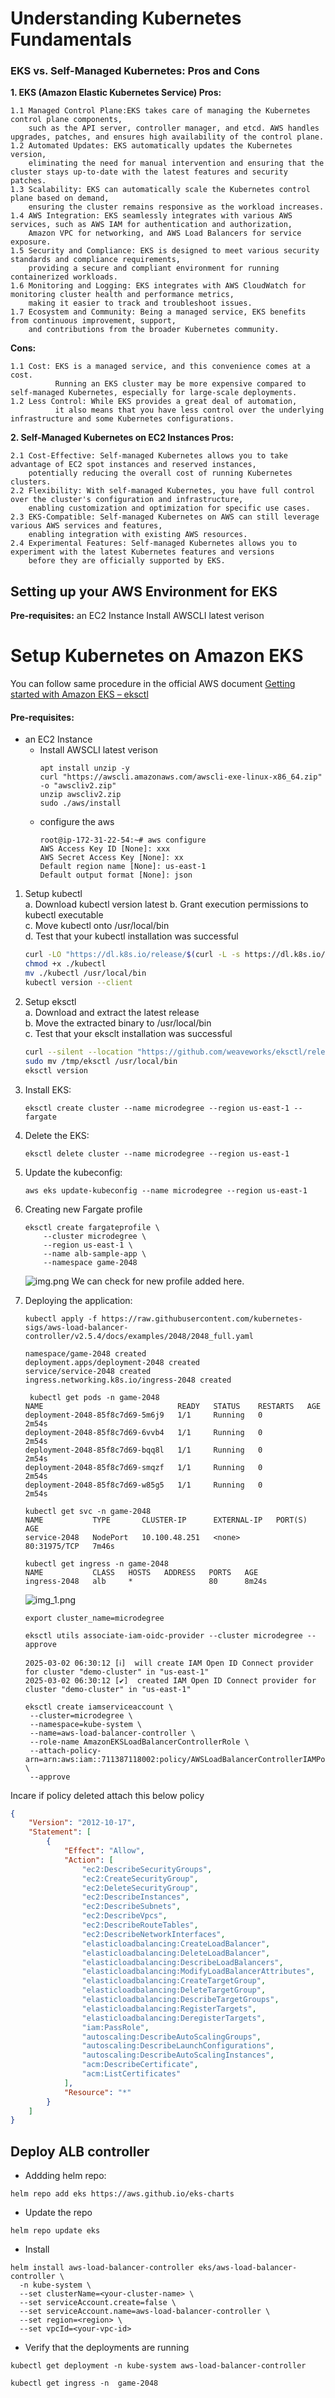 # Understanding Kubernetes Fundamentals
### EKS vs. Self-Managed Kubernetes: Pros and Cons
**1. EKS (Amazon Elastic Kubernetes Service) Pros:**

    1.1 Managed Control Plane:EKS takes care of managing the Kubernetes control plane components,
        such as the API server, controller manager, and etcd. AWS handles upgrades, patches, and ensures high availability of the control plane.
    1.2 Automated Updates: EKS automatically updates the Kubernetes version, 
        eliminating the need for manual intervention and ensuring that the cluster stays up-to-date with the latest features and security patches.
    1.3 Scalability: EKS can automatically scale the Kubernetes control plane based on demand, 
        ensuring the cluster remains responsive as the workload increases.
    1.4 AWS Integration: EKS seamlessly integrates with various AWS services, such as AWS IAM for authentication and authorization, 
        Amazon VPC for networking, and AWS Load Balancers for service exposure.
    1.5 Security and Compliance: EKS is designed to meet various security standards and compliance requirements, 
        providing a secure and compliant environment for running containerized workloads.
    1.6 Monitoring and Logging: EKS integrates with AWS CloudWatch for monitoring cluster health and performance metrics, 
        making it easier to track and troubleshoot issues.
    1.7 Ecosystem and Community: Being a managed service, EKS benefits from continuous improvement, support, 
        and contributions from the broader Kubernetes community.

**Cons:**

    1.1 Cost: EKS is a managed service, and this convenience comes at a cost. 
              Running an EKS cluster may be more expensive compared to self-managed Kubernetes, especially for large-scale deployments.
    1.2 Less Control: While EKS provides a great deal of automation, 
              it also means that you have less control over the underlying infrastructure and some Kubernetes configurations.


**2. Self-Managed Kubernetes on EC2 Instances Pros:**

    2.1 Cost-Effective: Self-managed Kubernetes allows you to take advantage of EC2 spot instances and reserved instances, 
        potentially reducing the overall cost of running Kubernetes clusters.
    2.2 Flexibility: With self-managed Kubernetes, you have full control over the cluster's configuration and infrastructure, 
        enabling customization and optimization for specific use cases.
    2.3 EKS-Compatible: Self-managed Kubernetes on AWS can still leverage various AWS services and features, 
        enabling integration with existing AWS resources.
    2.4 Experimental Features: Self-managed Kubernetes allows you to experiment with the latest Kubernetes features and versions 
        before they are officially supported by EKS.

## Setting up your AWS Environment for EKS

**Pre-requisites:**
an EC2 Instance
Install AWSCLI latest verison

# Setup Kubernetes on Amazon EKS

You can follow same procedure in the official  AWS document [Getting started with Amazon EKS – eksctl](https://docs.aws.amazon.com/eks/latest/userguide/getting-started-eksctl.html)   

#### Pre-requisites: 
- an EC2 Instance 
  - Install AWSCLI latest verison
    ```
    apt install unzip -y
    curl "https://awscli.amazonaws.com/awscli-exe-linux-x86_64.zip" -o "awscliv2.zip"
    unzip awscliv2.zip
    sudo ./aws/install
    ```
  - configure the aws 
    ```commandline
    root@ip-172-31-22-54:~# aws configure
    AWS Access Key ID [None]: xxx
    AWS Secret Access Key [None]: xx
    Default region name [None]: us-east-1
    Default output format [None]: json
    ```

1. Setup kubectl   
   a. Download kubectl version latest 
   b. Grant execution permissions to kubectl executable   
   c. Move kubectl onto /usr/local/bin   
   d. Test that your kubectl installation was successful    

   ```sh 
   curl -LO "https://dl.k8s.io/release/$(curl -L -s https://dl.k8s.io/release/stable.txt)/bin/linux/amd64/kubectl"
   chmod +x ./kubectl
   mv ./kubectl /usr/local/bin 
   kubectl version --client
   ```
2. Setup eksctl   
   a. Download and extract the latest release   
   b. Move the extracted binary to /usr/local/bin   
   c. Test that your eksclt installation was successful   

   ```sh
   curl --silent --location "https://github.com/weaveworks/eksctl/releases/latest/download/eksctl_$(uname -s)_amd64.tar.gz" | tar xz -C /tmp
   sudo mv /tmp/eksctl /usr/local/bin
   eksctl version
   ```
3. Install EKS:
    ```
   eksctl create cluster --name microdegree --region us-east-1 --fargate
   ```
4. Delete the EKS:
    ```
   eksctl delete cluster --name microdegree --region us-east-1
   ```
5. Update the kubeconfig:

    ```
   aws eks update-kubeconfig --name microdegree --region us-east-1
   ```
6. Creating new Fargate profile
    ```commandline
    eksctl create fargateprofile \
        --cluster microdegree \
        --region us-east-1 \
        --name alb-sample-app \
        --namespace game-2048
    ```
   ![img.png](img.png)
    We can check for new profile added here.
7. Deploying the application:
    ```commandline
    kubectl apply -f https://raw.githubusercontent.com/kubernetes-sigs/aws-load-balancer-controller/v2.5.4/docs/examples/2048/2048_full.yaml
    ```
    ```commandline
    namespace/game-2048 created
    deployment.apps/deployment-2048 created
    service/service-2048 created
    ingress.networking.k8s.io/ingress-2048 created
    ```
    ```commandline
     kubectl get pods -n game-2048
    NAME                              READY   STATUS    RESTARTS   AGE
    deployment-2048-85f8c7d69-5m6j9   1/1     Running   0          2m54s
    deployment-2048-85f8c7d69-6vvb4   1/1     Running   0          2m54s
    deployment-2048-85f8c7d69-bqq8l   1/1     Running   0          2m54s
    deployment-2048-85f8c7d69-smqzf   1/1     Running   0          2m54s
    deployment-2048-85f8c7d69-w85g5   1/1     Running   0          2m54s
    ```
    ```commandline
    kubectl get svc -n game-2048
    NAME           TYPE       CLUSTER-IP      EXTERNAL-IP   PORT(S)        AGE
    service-2048   NodePort   10.100.48.251   <none>        80:31975/TCP   7m46s
    ```   
    ```commandline
    kubectl get ingress -n game-2048
    NAME           CLASS   HOSTS   ADDRESS   PORTS   AGE
    ingress-2048   alb     *                 80      8m24s
    ```

    ![img_1.png](img_1.png)

    ```commandline
    export cluster_name=microdegree
    ```
    ```
   eksctl utils associate-iam-oidc-provider --cluster microdegree --approve
   ```        
   
    ```commandline
    2025-03-02 06:30:12 [ℹ]  will create IAM Open ID Connect provider for cluster "demo-cluster" in "us-east-1"
    2025-03-02 06:30:12 [✔]  created IAM Open ID Connect provider for cluster "demo-cluster" in "us-east-1"
    ```

    ```commandline
   eksctl create iamserviceaccount \
     --cluster=microdegree \
     --namespace=kube-system \
     --name=aws-load-balancer-controller \
     --role-name AmazonEKSLoadBalancerControllerRole \
     --attach-policy-arn=arn:aws:iam::711387118002:policy/AWSLoadBalancerControllerIAMPolicy \
     --approve
    ```

Incare if policy deleted attach this below policy



```json
{
    "Version": "2012-10-17",
    "Statement": [
        {
            "Effect": "Allow",
            "Action": [
                "ec2:DescribeSecurityGroups",
                "ec2:CreateSecurityGroup",
                "ec2:DeleteSecurityGroup",
                "ec2:DescribeInstances",
                "ec2:DescribeSubnets",
                "ec2:DescribeVpcs",
                "ec2:DescribeRouteTables",
                "ec2:DescribeNetworkInterfaces",
                "elasticloadbalancing:CreateLoadBalancer",
                "elasticloadbalancing:DeleteLoadBalancer",
                "elasticloadbalancing:DescribeLoadBalancers",
                "elasticloadbalancing:ModifyLoadBalancerAttributes",
                "elasticloadbalancing:CreateTargetGroup",
                "elasticloadbalancing:DeleteTargetGroup",
                "elasticloadbalancing:DescribeTargetGroups",
                "elasticloadbalancing:RegisterTargets",
                "elasticloadbalancing:DeregisterTargets",
                "iam:PassRole",
                "autoscaling:DescribeAutoScalingGroups",
                "autoscaling:DescribeLaunchConfigurations",
                "autoscaling:DescribeAutoScalingInstances",
                "acm:DescribeCertificate",
                "acm:ListCertificates"
            ],
            "Resource": "*"
        }
    ]
}
```



## Deploy ALB controller
- Addding helm repo:

```commandline
helm repo add eks https://aws.github.io/eks-charts
```
- Update the repo
```commandline
helm repo update eks
```
- Install
```commandline
helm install aws-load-balancer-controller eks/aws-load-balancer-controller \            
  -n kube-system \
  --set clusterName=<your-cluster-name> \
  --set serviceAccount.create=false \
  --set serviceAccount.name=aws-load-balancer-controller \
  --set region=<region> \
  --set vpcId=<your-vpc-id>

```
- Verify that the deployments are running
```commandline
kubectl get deployment -n kube-system aws-load-balancer-controller
```
```commandline
kubectl get ingress -n  game-2048
```